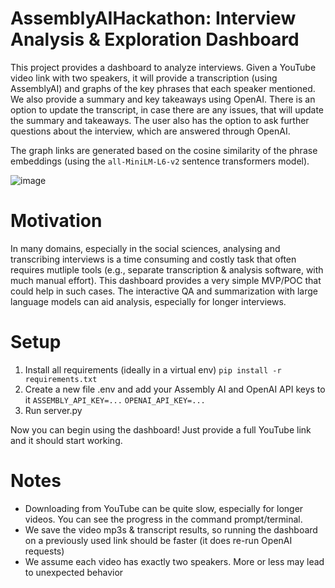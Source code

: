 # AssemblyAIHackathon: Interview Analysis & Exploration Dashboard

This project provides a dashboard to analyze interviews. Given a YouTube video link with two speakers, it will provide a transcription (using AssemblyAI) and graphs of the key phrases that each speaker mentioned. We also provide a summary and key takeaways using OpenAI. There is an option to update the transcript, in case there are any issues, that will update the summary and takeaways. The user also has the option to ask further questions about the interview, which are answered through OpenAI.

The graph links are generated based on the cosine similarity of the phrase embeddings (using the `all-MiniLM-L6-v2` sentence transformers model).

![image](https://user-images.githubusercontent.com/49696908/206913116-bc416ddc-37bd-4aa2-bbe9-82ad2d2b4050.png)

# Motivation

In many domains, especially in the social sciences, analysing and transcribing interviews is a time consuming and costly task that often requires mutliple tools (e.g., separate transcription & analysis software, with much manual effort). This dashboard provides a very simple MVP/POC that could help in such cases. The interactive QA and summarization with large language models can aid analysis, especially for longer interviews.

# Setup

1. Install all requirements (ideally in a virtual env)
    `pip install -r requirements.txt`
2. Create a new file .env and add your Assembly AI and OpenAI API keys to it
    `ASSEMBLY_API_KEY=...`
    `OPENAI_API_KEY=...`
3. Run server.py

Now you can begin using the dashboard! Just provide a full YouTube link and it should start working.

# Notes

- Downloading from YouTube can be quite slow, especially for longer videos. You can see the progress in the command prompt/terminal.
- We save the video mp3s & transcript results, so running the dashboard on a previously used link should be faster (it does re-run OpenAI requests)
- We assume each video has exactly two speakers. More or less may lead to unexpected behavior
